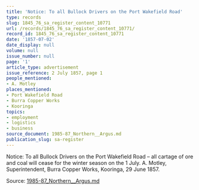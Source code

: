 ```yaml
---
title: 'Notice: To all Bullock Drivers on the Port Wakefield Road'
type: records
slug: 1845_76_sa_register_content_10771
url: /records/1845_76_sa_register_content_10771/
record_id: 1845_76_sa_register_content_10771
date: '1857-07-02'
date_display: null
volume: null
issue_number: null
page: '1'
article_type: advertisement
issue_reference: 2 July 1857, page 1
people_mentioned:
- A. Motley
places_mentioned:
- Port Wakefield Road
- Burra Copper Works
- Kooringa
topics:
- employment
- logistics
- business
source_document: 1985-87_Northern__Argus.md
publication_slug: sa-register
---
```


Notice: To all Bullock Drivers on the Port Wakefield Road – all cartage of ore and coal will cease for the winter season on the 1 July.  A. Motley, Superintendent, Burra Copper Works, Kooringa, 29 June 1857.

Source: [1985-87_Northern__Argus.md](/downloads/markdown/1985-87_Northern__Argus.md)
